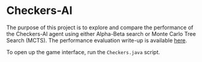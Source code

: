# Checkers-AI

The purpose of this project is to explore and compare the performance of the Checkers-AI agent using either Alpha-Beta search or Monte Carlo Tree Search (MCTS). The performance evaluation write-up is available <a href="https://github.com/dkhor2003/Checkers-AI/blob/main/Performance_Evaluation.pdf">here</a>.

To open up the game interface, run the `Checkers.java` script. 